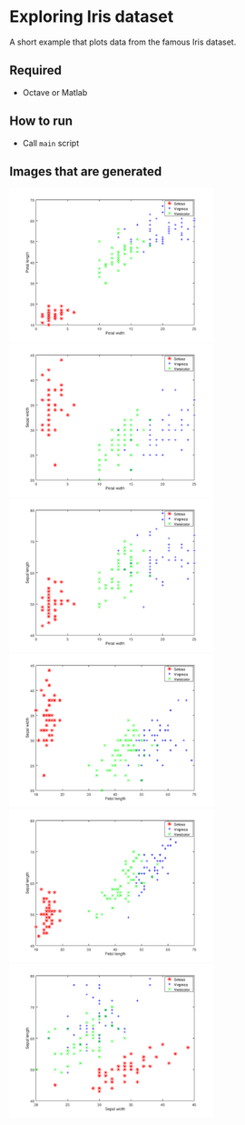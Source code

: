 # Exploring Iris dataset

A short example that plots data from the famous Iris dataset.

## Required
- Octave or Matlab

## How to run
- Call `main` script

## Images that are generated

<img src="./plots/fig_1_2.png" width="360" height="270">
<img src="./plots/fig_1_3.png" width="360" height="270">
<img src="./plots/fig_1_4.png" width="360" height="270">
<br />

<img src="./plots/fig_2_3.png" width="360" height="270">
<img src="./plots/fig_2_4.png" width="360" height="270">
<img src="./plots/fig_3_4.png" width="360" height="270">

